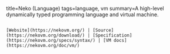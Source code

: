title=Neko (Language)
tags=language, vm
summary=A high-level dynamically typed programming language and virtual machine.
~~~~~~

[Website](https://nekovm.org/) | [Source](https://nekovm.org/download/) | [Specification](https://nekovm.org/specs/syntax/) | [VM docs](https://nekovm.org/doc/vm/)



